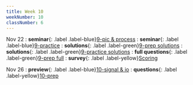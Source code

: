 ```yaml
---
title: Week 10
weekNumber: 10
classNumber: 6
---
```


Nov 22
: **seminar**{: .label .label-blue}[9-pic & process](/ics-23-fall/assets/class6/23-slides/9-pic%20&%20process.pdf)
  : **seminar**{: .label .label-blue}[9-practice](/ics-23-fall/assets/class6/23-slides/9-pic%20&%20process%20practice.pdf)
: **solutions**{: .label .label-green}[9-prep solutions](/ics-23-fall/assets/class6/23-slides/9-pic%20&%20process%20prep%20solns.pdf)
  : **solutions**{: .label .label-green}[9-practice solutions](/ics-23-fall/assets/class6/23-slides/9-pic%20&%20process%20practice%20solns.pdf)
: **full questions**{: .label .label-green}[9-prep full](/ics-23-fall/assets/class6/23-slides/9-pic%20&%20process%20prep%20(full).pdf)
  : **survey**{: .label .label-yellow}[Scoring](https://www.wjx.cn/vm/hlEbste.aspx)

Nov 26
: **preview**{: .label .label-blue}[10-signal & io](/ics-23-fall/assets/class6/23-slides/10-signal%20&%20io%20(pre-view).pdf)
  : **questions**{: .label .label-yellow}[10-prep](/ics-23-fall/assets/class6/23-slides/10-signal%20&%20io%20prep.pdf)